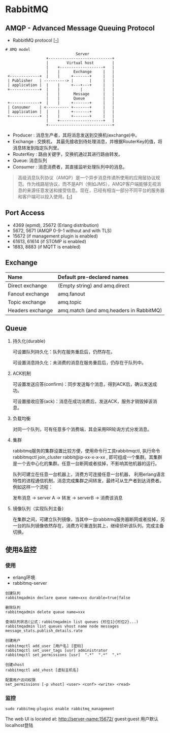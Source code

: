 # RabbitMQ

## AMQP - Advanced Message Queuing Protocol

* RabbitMQ protocol [\[-\]](https://www.rabbitmq.com/protocol.html)

```text
# AMQ model
                               Server
                  +----------------------------+
                  |        Virtual host        |
                  |    +-------------------+   |
                  |    |      Exchange     |   |
 +-------------+  |    |     +-------+     |   |
 | Publisher   | ----------> |       |     |   |
 | application |  |    |     +---+---+     |   |
 +-------------+  |    |         |         |   |
                  |    |      Message      |   |
                  |    |      Queue        |   |
 +-------------+  |    |     +-------+     |   |
 | Consumer    | <---------- +-------+     |   |
 | application |  |    |     +-------+     |   |
 +-------------+  |    |     +-------+     |   |
                  |    +-------------------+   |
                  +----------------------------+
```

* Producer :  消息生产者，其将消息发送到交换机\(exchange\)中。
* Exchange :  交换机， 其最先接收到待处理消息，并根据RouterKey的值，将消息转发到指定队列里。
* RouterKey : 路由关键字，交换机通过其进行路由转发。
* Queue:    消息队列
* Consumer : 消息消费者，其直接监听处理队列中的消息。

> 高级消息队列协议（AMQP）是一个异步消息传递所使用的应用层协议规范。作为线路层协议，而不是API（例如JMS），AMQP客户端能够无视消息的来源任意发送和接受信息。现在，已经有相当一部分不同平台的服务器和客户端可以投入使用。[\[-\]](http://www.infoq.com/cn/articles/AMQP-RabbitMQ)

## Port Access

* 4369 \(epmd\), 25672 \(Erlang distribution\)
* 5672, 5671 \(AMQP 0-9-1 without and with TLS\)
* 15672 \(if management plugin is enabled\)
* 61613, 61614 \(if STOMP is enabled\)
* 1883, 8883 \(if MQTT is enabled\)

## Exchange

| Name | Default pre-declared names |
| :--- | :--- |
| Direct exchange | \(Empty string\) and amq.direct |
| Fanout exchange | amq.fanout |
| Topic exchange | amq.topic |
| Headers exchange | amq.match \(and amq.headers in RabbitMQ\) |

## Queue

1. 持久化\(durable\)

   可设置队列持久化：队列在服务重启后，仍然存在。

   可设置消息持久化：未消费的消息在服务重启后，仍存在于队列中。

2. ACK机制

   可设置发送应答\(confirm\)：同步发送每个消息，得到ACK后，确认发送成功。

   可设置接收应答\(ack\)：消息在成功消费后，发送ACK，服务才销毁掉该消息。

3. 负载均衡

   对同一个队列，可有任意多个消费端，其会采用RR轮询方式分发消息。

4. 集群

   rabbitmq服务的集群设置比较方便，使用命令行工具rabbitmqctl, 执行命令 rabbitmqctl join\_cluster rabbit@ip-xx-x-x-xx , 即可组成一个集群。其集群是一个去中心化的集群。任意一台断网或者挂掉，不影响其他机器的运行。

    队列可建立在任意一台机器上，消费方可连接任意一台机器， 利用erlang语言特性的进程通信机制，消息完成集群之间转发，最终可从生产者到达消费者。例如这样一个流程：

    发布消息 -&gt; server A -&gt; 转发 -&gt; serverB -&gt; 消费该消息

5. 镜像队列（实现队列主备）

   在集群之间，可建立队列镜像，当其中一台rabbitmq服务器断网或者挂掉，另一台的队列镜像依然存在，消费方可重连到其上，继续侦听该队列，完成主备切换。

## 使用&监控

### 使用

* erlang环境
* rabbitmq-server

```text
创建队列
rabbitmqadmin declare queue name=xxx durable=true|false

删除队列
rabbitmqadmin delete queue name=xxx

查询队列状态(公式：rabbitmqadmin list queues {栏位1}{栏位2}...)
rabbitmqadmin list queues vhost name node messages message_stats.publish_details.rate

创建用户
rabbitmqctl add_user [用户名] [密码]
rabbitmqctl set_user_tags [usr] administrator
rabbitmqctl set_permissions [usr]  ".*"  ".*"  ".*"

创建vhost
rabbitmqctl add_vhost [虚拟主机名]

配置用户访问权限
set_permissions [-p vhost] <user> <conf> <write> <read>
```

### 监控

`sudo rabbitmq-plugins enable rabbitmq_management`

The web UI is located at: [http://server-name:15672/](http://server-name:15672/) guest:guest 用户默认localhost登陆

